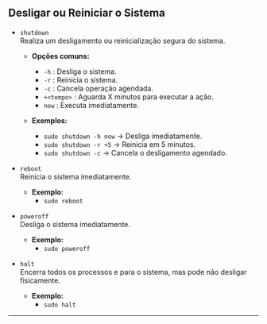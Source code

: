 ## **Desligar ou Reiniciar o Sistema**

- `shutdown`  
  Realiza um desligamento ou reinicialização segura do sistema.  
  - **Opções comuns:**  
    - `-h` : Desliga o sistema.  
    - `-r` : Reinicia o sistema.  
    - `-c` : Cancela operação agendada.  
    - `+<tempo>` : Aguarda X minutos para executar a ação.  
    - `now` : Executa imediatamente.  

  - **Exemplos:**  
    - `sudo shutdown -h now` → Desliga imediatamente.  
    - `sudo shutdown -r +5` → Reinicia em 5 minutos.  
    - `sudo shutdown -c` → Cancela o desligamento agendado.

- `reboot`  
  Reinicia o sistema imediatamente.  
  - **Exemplo:**  
    - `sudo reboot`

- `poweroff`  
  Desliga o sistema imediatamente.  
  - **Exemplo:**  
    - `sudo poweroff`

- `halt`  
  Encerra todos os processos e para o sistema, mas pode não desligar fisicamente.  
  - **Exemplo:**  
    - `sudo halt`

---